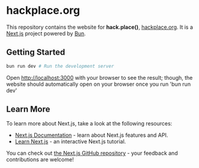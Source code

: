 # hackplace.org

This repository contains the website for **hack.place()**, [hackplace.org](https://www.hackplace.org). It is a [Next.js](https://nextjs.org/) project powered by [Bun](https://bun.sh/).

## Getting Started

```bash
bun run dev # Run the development server
```

Open [http://localhost:3000](http://localhost:3000) with your browser to see the result; though, the website should automatically open on your browser once you run 'bun run dev'

## Learn More

To learn more about Next.js, take a look at the following resources:

- [Next.js Documentation](https://nextjs.org/docs) - learn about Next.js features and API.
- [Learn Next.js](https://nextjs.org/learn) - an interactive Next.js tutorial.

You can check out [the Next.js GitHub repository](https://github.com/vercel/next.js/) - your feedback and contributions are welcome!
